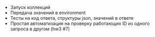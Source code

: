 * Запуск коллекций
* Передача значений в environment
* Тесты на код ответа, структуры json, значений в ответе
* Простая автоматизация на проверку работающих ID из одного запроса в другом (hw3 #7)
